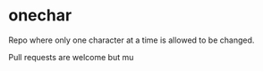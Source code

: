 # onechar

Repo where only one character at a time is allowed to be changed.

Pull requests are welcome but mu
